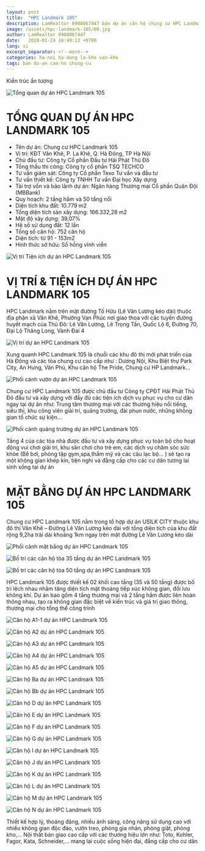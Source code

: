 ```yaml
---
layout: post
title:  "HPC Landmark 105"
description: LamRealtor 0908067447 bán dự án căn hộ chung cư HPC Landmark 105 ở Hà Nội Hà Đông La Khê Văn Khê
image: /assets/hpc-landmark-105/00.jpg
author: LamRealtor 0908067447
date:   2020-01-24 16:49:13 +0700
lang: vi
excerpt_separator: <!--more-->
categories: ha-noi ha-dong la-khe van-khe
tags: ban du-an can-ho chung-cu
---
```


Kiến trúc ấn tượng<!--more-->

![Tổng quan dự án HPC Landmark 105](/assets/hpc-landmark-105/00.jpg)
# TỔNG QUAN DỰ ÁN HPC LANDMARK 105

- Tên dự án: Chung cư HPC Landmark 105
- Vị trí: KĐT Văn Khê, P. La Khê, Q. Hà Đông, TP Hà Nội
- Chủ đầu tư: Công ty Cổ phần Đầu tư Hải Phát Thủ Đô
- Tổng thầu thi công: Công ty cổ phần TSQ TECHCO
- Tư vấn giám sát: Công ty Cổ phần Texo Tư vấn và đầu tư
- Tư vấn thiết kế: Công ty TNHH Tư vấn Đại học Xây dựng
- Tài trợ vốn và bảo lãnh dự án: Ngân hàng Thương mại Cổ phần Quân Đội (MBBank)
- Quy hoạch: 2 tầng hầm và 50 tầng nổi
- Diện tích khu đất: 10.779 m2
- Tổng diện tích sàn xây dựng: 166.332,28 m2
- Mật độ xây dựng: 39,07%
- Hệ số sử dụng đất: 12 lần
- Tổng số căn hộ: 752 căn hộ
- Diện tích: từ 91 - 153m2
- Hình thức sở hữu: Sổ hồng vĩnh viễn


![Vị trí Tiện ích dự án HPC Landmark 105](/assets/hpc-landmark-105/01.jpg)
# VỊ TRÍ & TIỆN ÍCH DỰ ÁN HPC LANDMARK 105
 
HPC Landmark nằm trên mặt đường Tố Hữu (Lê Văn Lương kéo dài) thuộc địa phận xã Văn Khê, Phường Vạn Phúc nơi giao thoa với các tuyến đường huyết mạch của Thủ Đô: Lê Văn Lương, Lê Trọng Tấn, Quốc Lộ 6, Đường 70, Đại Lộ Thăng Long, Vành Đai 4

![Vị trí dự án HPC Landmark 105](/assets/hpc-landmark-105/02.jpg)

Xung quanh HPC Landmark 105 là chuỗi các khu đô thị mới phát triển của Hà Đông và các tòa chung cư cao cấp như : Dương Nội, Khu Biệt thự Park City, An Hưng, Văn Phú, Khu căn hộ The Pride, Chung cư HP Landmark…

![Phối cảnh vườn dự án HPC Landmark 105](/assets/hpc-landmark-105/03.jpg)

Chung cư HPC Landmark 105 được chủ đầu tư Công ty CPĐT Hải Phát Thủ Đô đầu tư và xây dựng với đầy đủ các tiện ích dịch vụ phục vụ cho cư dân ngay tại dự án như: Trung tâm thương mại với các thương hiệu nổi tiếng, siêu thị, khu công viên giải trí, quảng trường, đài phun nước, những không gian tổ chức sự kiện...

![Phối cảnh quảng trường dự án HPC Landmark 105](/assets/hpc-landmark-105/04.jpg)

Tầng 4 của các tòa nhà được đầu tư và xây dựng phục vụ toàn bộ cho hoạt động vui chơi giải trí, khu sân chơi cho trẻ em, các dịch vụ chăm sóc sức khỏe (Bể bơi, phòng tập gym,spa,thẩm mỹ và các câu lạc bộ… ) sẽ tạo ra một không gian khép kín, tiện nghi và đẳng cấp cho các cư dân tương lai sinh sống tại dự án
 
# MẶT BẰNG DỰ ÁN HPC LANDMARK 105
 
Chung cư HPC Landmark 105 nằm trong tổ hợp dự án USILK CITY thuộc khu đô thị Văn Khê – Đường Lê Văn Lương kéo dài với tổng diện tích của khu đất rộng 9,2ha trải dài khoảng 1km ngay trên mặt đường Lê Văn Lương kéo dài

![Phối cảnh mặt bằng dự án HPC Landmark 105](/assets/hpc-landmark-105/05.jpg)

![Bố trí các căn hộ tòa 35 tầng dự án HPC Landmark 105](/assets/hpc-landmark-105/06.jpg)

![Bố trí các căn hộ tòa 50 tầng dự án HPC Landmark 105](/assets/hpc-landmark-105/07.jpg)

HPC Landmark 105 được thiết kế 02 khối cao tầng (35 và 50 tầng) được bố trí lệch nhau nhằm tăng diện tích mặt thoáng tiếp xúc không gian, đối lưu không khí. Dự án bao gồm 4 tầng thương mại và 2 tầng hầm được liên hoàn thông nhau, tạo ra không gian đặc biệt về kiến trúc và giá trị giao thông, thương mại cho tổng thể công trình

![Căn hộ A1-1 dự án HPC Landmark 105](/assets/hpc-landmark-105/08.jpg)

![Căn hộ A2 dự án HPC Landmark 105](/assets/hpc-landmark-105/09.jpg)

![Căn hộ A3 dự án HPC Landmark 105](/assets/hpc-landmark-105/10.jpg)

![Căn hộ A4 dự án HPC Landmark 105](/assets/hpc-landmark-105/11.jpg)

![Căn hộ A5 dự án HPC Landmark 105](/assets/hpc-landmark-105/12.jpg)

![Căn hộ Ba dự án HPC Landmark 105](/assets/hpc-landmark-105/13.jpg)

![Căn hộ Bb dự án HPC Landmark 105](/assets/hpc-landmark-105/14.jpg)

![Căn hộ D dự án HPC Landmark 105](/assets/hpc-landmark-105/15.jpg)

![Căn hộ E dự án HPC Landmark 105](/assets/hpc-landmark-105/16.jpg)

![Căn hộ F dự án HPC Landmark 105](/assets/hpc-landmark-105/17.jpg)

![Căn hộ G dự án HPC Landmark 105](/assets/hpc-landmark-105/18.jpg)

![Căn hộ I dự án HPC Landmark 105](/assets/hpc-landmark-105/19.jpg)

![Căn hộ J dự án HPC Landmark 105](/assets/hpc-landmark-105/20.jpg)

![Căn hộ K dự án HPC Landmark 105](/assets/hpc-landmark-105/21.jpg)

![Căn hộ L dự án HPC Landmark 105](/assets/hpc-landmark-105/22.jpg)

![Căn hộ M dự án HPC Landmark 105](/assets/hpc-landmark-105/23.jpg)

![Căn hộ N dự án HPC Landmark 105](/assets/hpc-landmark-105/24.jpg)

Thiết kế hợp lý, thoáng đãng, nhiều ánh sáng, công năng sử dụng cao với nhiều không gian độc đáo, vườn treo, phòng gia nhân, phòng giặt, phòng kho,… Nội thất bàn giao cao cấp với các thương hiệu lớn như: Toto, Kohler, Fagor, Kata, Schneider,… mang lại cuộc sống hiện đại, đẳng cấp cho cư dân
